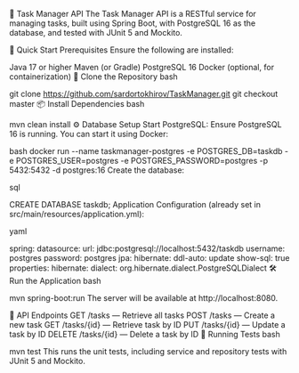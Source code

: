 📝 Task Manager API
The Task Manager API is a RESTful service for managing tasks, built using Spring Boot, with PostgreSQL 16 as the database, and tested with JUnit 5 and Mockito.

🚀 Quick Start
Prerequisites
Ensure the following are installed:

Java 17 or higher
Maven (or Gradle)
PostgreSQL 16
Docker (optional, for containerization)
📂 Clone the Repository
bash

git clone https://github.com/sardortokhirov/TaskManager.git
git checkout master
📦 Install Dependencies
bash

mvn clean install
⚙️ Database Setup
Start PostgreSQL: Ensure PostgreSQL 16 is running. You can start it using Docker:

bash
docker run --name taskmanager-postgres -e POSTGRES_DB=taskdb -e POSTGRES_USER=postgres -e POSTGRES_PASSWORD=postgres -p 5432:5432 -d postgres:16
Create the database:

sql

CREATE DATABASE taskdb;
Application Configuration (already set in src/main/resources/application.yml):

yaml

spring:
  datasource:
    url: jdbc:postgresql://localhost:5432/taskdb
    username: postgres
    password: postgres
  jpa:
    hibernate:
      ddl-auto: update
    show-sql: true
    properties:
      hibernate:
        dialect: org.hibernate.dialect.PostgreSQLDialect
🛠️ Run the Application
bash

mvn spring-boot:run
The server will be available at http://localhost:8080.

🔌 API Endpoints
GET /tasks — Retrieve all tasks
POST /tasks — Create a new task
GET /tasks/{id} — Retrieve task by ID
PUT /tasks/{id} — Update a task by ID
DELETE /tasks/{id} — Delete a task by ID
🧪 Running Tests
bash

mvn test
This runs the unit tests, including service and repository tests with JUnit 5 and Mockito.

